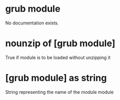# grub module

No documentation exists.

# nounzip of [grub module]

True if module is to be loaded without unzipping it

# [grub module] as string

String representing the name of the module module
